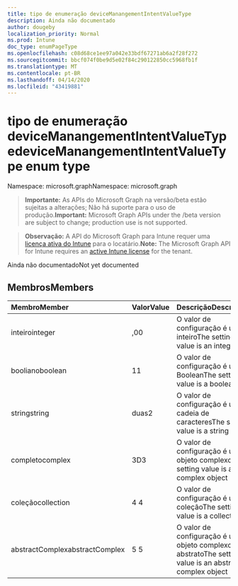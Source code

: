 ```yaml
---
title: tipo de enumeração deviceManangementIntentValueType
description: Ainda não documentado
author: dougeby
localization_priority: Normal
ms.prod: Intune
doc_type: enumPageType
ms.openlocfilehash: c08d68ce1ee97a042e33bdf67271ab6a2f28f272
ms.sourcegitcommit: bbcf074f0be9d5e02f84c290122850cc5968fb1f
ms.translationtype: MT
ms.contentlocale: pt-BR
ms.lasthandoff: 04/14/2020
ms.locfileid: "43419881"
---
```

# <a name="devicemanangementintentvaluetype-enum-type"></a><span data-ttu-id="24634-103">tipo de enumeração deviceManangementIntentValueType</span><span class="sxs-lookup"><span data-stu-id="24634-103">deviceManangementIntentValueType enum type</span></span>

<span data-ttu-id="24634-104">Namespace: microsoft.graph</span><span class="sxs-lookup"><span data-stu-id="24634-104">Namespace: microsoft.graph</span></span>

> <span data-ttu-id="24634-105">**Importante:** As APIs do Microsoft Graph na versão/beta estão sujeitas a alterações; Não há suporte para o uso de produção.</span><span class="sxs-lookup"><span data-stu-id="24634-105">**Important:** Microsoft Graph APIs under the /beta version are subject to change; production use is not supported.</span></span>

> <span data-ttu-id="24634-106">**Observação:** A API do Microsoft Graph para Intune requer uma [licença ativa do Intune](https://go.microsoft.com/fwlink/?linkid=839381) para o locatário.</span><span class="sxs-lookup"><span data-stu-id="24634-106">**Note:** The Microsoft Graph API for Intune requires an [active Intune license](https://go.microsoft.com/fwlink/?linkid=839381) for the tenant.</span></span>

<span data-ttu-id="24634-107">Ainda não documentado</span><span class="sxs-lookup"><span data-stu-id="24634-107">Not yet documented</span></span>

## <a name="members"></a><span data-ttu-id="24634-108">Membros</span><span class="sxs-lookup"><span data-stu-id="24634-108">Members</span></span>
|<span data-ttu-id="24634-109">Membro</span><span class="sxs-lookup"><span data-stu-id="24634-109">Member</span></span>|<span data-ttu-id="24634-110">Valor</span><span class="sxs-lookup"><span data-stu-id="24634-110">Value</span></span>|<span data-ttu-id="24634-111">Descrição</span><span class="sxs-lookup"><span data-stu-id="24634-111">Description</span></span>|
|:---|:---|:---|
|<span data-ttu-id="24634-112">inteiro</span><span class="sxs-lookup"><span data-stu-id="24634-112">integer</span></span>|<span data-ttu-id="24634-113">,0</span><span class="sxs-lookup"><span data-stu-id="24634-113">0</span></span>|<span data-ttu-id="24634-114">O valor de configuração é um inteiro</span><span class="sxs-lookup"><span data-stu-id="24634-114">The setting value is an integer</span></span>|
|<span data-ttu-id="24634-115">booliano</span><span class="sxs-lookup"><span data-stu-id="24634-115">boolean</span></span>|<span data-ttu-id="24634-116">1</span><span class="sxs-lookup"><span data-stu-id="24634-116">1</span></span>|<span data-ttu-id="24634-117">O valor de configuração é um Boolean</span><span class="sxs-lookup"><span data-stu-id="24634-117">The setting value is a boolean</span></span>|
|<span data-ttu-id="24634-118">string</span><span class="sxs-lookup"><span data-stu-id="24634-118">string</span></span>|<span data-ttu-id="24634-119">duas</span><span class="sxs-lookup"><span data-stu-id="24634-119">2</span></span>|<span data-ttu-id="24634-120">O valor de configuração é uma cadeia de caracteres</span><span class="sxs-lookup"><span data-stu-id="24634-120">The setting value is a string</span></span>|
|<span data-ttu-id="24634-121">completo</span><span class="sxs-lookup"><span data-stu-id="24634-121">complex</span></span>|<span data-ttu-id="24634-122">3D</span><span class="sxs-lookup"><span data-stu-id="24634-122">3</span></span>|<span data-ttu-id="24634-123">O valor de configuração é um objeto complexo</span><span class="sxs-lookup"><span data-stu-id="24634-123">The setting value is a complex object</span></span>|
|<span data-ttu-id="24634-124">coleção</span><span class="sxs-lookup"><span data-stu-id="24634-124">collection</span></span>|<span data-ttu-id="24634-125">4 </span><span class="sxs-lookup"><span data-stu-id="24634-125">4</span></span>|<span data-ttu-id="24634-126">O valor de configuração é uma coleção</span><span class="sxs-lookup"><span data-stu-id="24634-126">The setting value is a collection</span></span>|
|<span data-ttu-id="24634-127">abstractComplex</span><span class="sxs-lookup"><span data-stu-id="24634-127">abstractComplex</span></span>|<span data-ttu-id="24634-128">5 </span><span class="sxs-lookup"><span data-stu-id="24634-128">5</span></span>|<span data-ttu-id="24634-129">O valor de configuração é um objeto complexo abstrato</span><span class="sxs-lookup"><span data-stu-id="24634-129">The setting value is an abstract complex object</span></span>|



